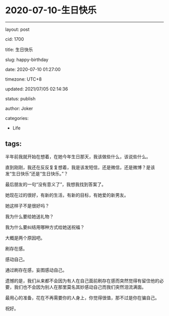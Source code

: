 # 2020-07-10-生日快乐
---
layout: post

cid: 1700

title: 生日快乐

slug: happy-birthday

date: 2020-07-10 01:27:00

timezone: UTC+8

updated: 2021/07/05 02:14:36

status: publish

author: Joker

categories:
  - Life

tags:
---

半年前我就开始在想着，在她今年生日那天，我该做些什么，该说些什么。

直到刚刚，我还在反反复复想着，我是该发短信，还是微信，还是微博？是该发“生日快乐”还是“生日快乐。”？

最后朋友的一句“没有意义了”，我想我找到答案了。

她现在过的很好，有新的生活，有新的目标，有她爱的新男友。

她这样子不是很好吗？

我为什么要给她送礼物？

我为什么要纠结用哪种方式给她送祝福？

大概是两个原因吧。

刷存在感。

感动自己。

通过刷存在感，妄图感动自己。

遗憾的是，我们从来都不会因为有人在自己面前刷存在感而突然觉得有留住他的必要，我们也不会因为别人在那里莫名其妙感动自己而我们突然泪流满面。

最用心的准备，花在不再需要你的人身上，你觉得很值，那不过是你在骗自己。

祝好。
